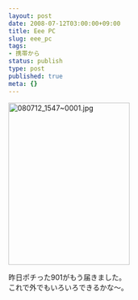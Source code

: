 ```yaml
---
layout: post
date: 2008-07-12T03:00:00+09:00
title: Eee PC
slug: eee_pc
tags:
- 携帯から
status: publish
type: post
published: true
meta: {}
---
```

<div class="moblogkun-entry">
<img src="/images/uploads/20080712_48785458c72e1.jpg" width="240" height="320" alt="080712_1547~0001.jpg" />
<p>昨日ポチった901がもう届きました。<br />
これで外でもいろいろできるかな〜。<br />
</p>
</div>
